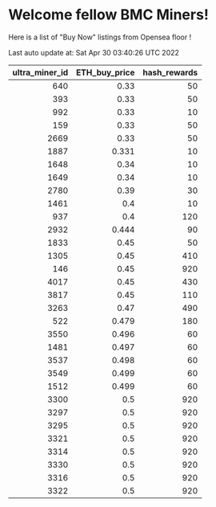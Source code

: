 # Welcome fellow BMC Miners!
Here is a list of "Buy Now" listings from Opensea floor !


Last auto update at: Sat Apr 30 03:40:26 UTC 2022


|   ultra_miner_id |   ETH_buy_price |   hash_rewards |
|-----------------:|----------------:|---------------:|
|              640 |           0.33  |             50 |
|              393 |           0.33  |             50 |
|              992 |           0.33  |             10 |
|              159 |           0.33  |             50 |
|             2669 |           0.33  |             50 |
|             1887 |           0.331 |             10 |
|             1648 |           0.34  |             10 |
|             1649 |           0.34  |             10 |
|             2780 |           0.39  |             30 |
|             1461 |           0.4   |             10 |
|              937 |           0.4   |            120 |
|             2932 |           0.444 |             90 |
|             1833 |           0.45  |             50 |
|             1305 |           0.45  |            410 |
|              146 |           0.45  |            920 |
|             4017 |           0.45  |            430 |
|             3817 |           0.45  |            110 |
|             3263 |           0.47  |            490 |
|              522 |           0.479 |            180 |
|             3550 |           0.496 |             60 |
|             1481 |           0.497 |             60 |
|             3537 |           0.498 |             60 |
|             3549 |           0.499 |             60 |
|             1512 |           0.499 |             60 |
|             3300 |           0.5   |            920 |
|             3297 |           0.5   |            920 |
|             3295 |           0.5   |            920 |
|             3321 |           0.5   |            920 |
|             3314 |           0.5   |            920 |
|             3330 |           0.5   |            920 |
|             3316 |           0.5   |            920 |
|             3322 |           0.5   |            920 |